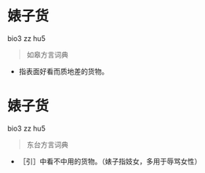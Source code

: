 # 婊子货
bio3 zz hu5
> 如皋方言词典
- 指表面好看而质地差的货物。

# 婊子货
bio3 zz hu5
> 东台方言词典
- ［引］中看不中用的货物。（婊子指妓女，多用于辱骂女性）
